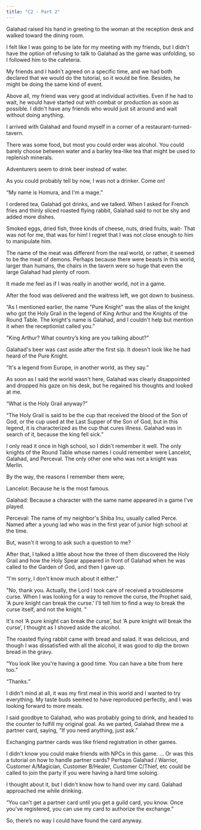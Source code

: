 ```yaml
---
title: "C2 - Part 2"
---
```


Galahad raised his hand in greeting to the woman at the reception desk and walked toward the dining room.

I felt like I was going to be late for my meeting with my friends, but I didn't have the option of refusing to talk to Galahad as the game was unfolding, so I followed him to the cafeteria.


My friends and I hadn't agreed on a specific time, and we had both declared that we would do the tutorial, so it would be fine. Besides, he might be doing the same kind of event.

Above all, my friend was very good at individual activities. Even if he had to wait, he would have started out with combat or production as soon as possible. I didn't have any friends who would just sit around and wait without doing anything.


I arrived with Galahad and found myself in a corner of a restaurant-turned-tavern.


There was some food, but most you could order was alcohol. You could barely choose between water and a barley tea-like tea that might be used to replenish minerals. 

Adventurers seem to drink beer instead of water.

As you could probably tell by now, I was not a drinker. Come on!


“My name is Homura, and I'm a mage.”

I ordered tea, Galahad got drinks, and we talked. When I asked for French fries and thinly sliced roasted flying rabbit, Galahad said to not be shy and added more dishes.

Smoked eggs, dried fish, three kinds of cheese, nuts, dried fruits, wait- That was not for me, that was for him! I regret that I was not close enough to him to manipulate him.


The name of the meat was different from the real world, or rather, it seemed to be the meat of demons. Perhaps because there were beasts in this world, larger than humans, the chairs in the tavern were so huge that even the large Galahad had plenty of room.

It made me feel as if I was really in another world, not in a game.

After the food was delivered and the waitress left, we got down to business.



“As I mentioned earlier, the name "Pure Knight" was the alias of the knight who got the Holy Grail in the legend of King Arthur and the Knights of the Round Table. The knight's name is Galahad, and I couldn't help but mention it when the receptionist called you.”


"King Arthur? What country’s king are you talking about?”

Galahad's beer was cast aside after the first sip. It doesn’t look like he had heard of the Pure Knight.


“It's a legend from Europe, in another world, as they say.”

As soon as I said the world wasn't here, Galahad was clearly disappointed and dropped his gaze on his desk, but he regained his thoughts and looked at me.

“What is the Holy Grail anyway?”

“The Holy Grail is said to be the cup that received the blood of the Son of God, or the cup used at the Last Supper of the Son of God, but in this legend, it is characterized as the cup that cures illness. Galahad was in search of it, because the king fell sick.”

I only read it once in high school, so I didn't remember it well. The only knights of the Round Table whose names I could remember were Lancelot, Galahad, and Perceval. The only other one who was not a knight was Merlin.

By the way, the reasons I remember them were;

Lancelot: Because he is the most famous.

Galahad: Because a character with the same name appeared in a game I've played.

Perceval: The name of my neighbor's Shiba Inu, usually called Perce. Named after a young lad who was in the first year of junior high school at the time.

But, wasn't it wrong to ask such a question to me?

After that, I talked a little about how the three of them discovered the Holy Grail and how the Holy Spear appeared in front of Galahad when he was called to the Garden of God, and then I gave up.


“I'm sorry, I don't know much about it either.”

"No, thank you. Actually, the Lord I took care of received a troublesome curse. When I was looking for a way to remove the curse, the Prophet said, 'A pure knight can break the curse.'  I'll tell him to find a way to break the curse itself, and not the knight. "

It's not ‘A pure knight can break the curse’, but ‘A pure knight will break the curse’, I thought as I shoved aside the alcohol.

The roasted flying rabbit came with bread and salad. It was delicious, and though I was dissatisfied with all the alcohol, it was good to dip the brown bread in the gravy. 

“You look like you're having a good time. You can have a bite from here too.”

“Thanks.”

I didn't mind at all, it was my first meal in this world and I wanted to try everything. My taste buds seemed to have reproduced perfectly, and I was looking forward to more meals.


I said goodbye to Galahad, who was probably going to drink, and headed to the counter to fulfill my original goal. As we parted, Galahad threw me a partner card, saying, "If you need anything, just ask.”


Exchanging partner cards was like friend registration in other games.

I didn't know you could make friends with NPCs in this game. ... Or was this a tutorial on how to handle partner cards? Perhaps Galahad / Warrior, Customer A/Magician, Customer B/Healer, Customer C/Thief, etc could be called to join the party if you were having a hard time soloing.


I thought about it, but I didn't know how to hand over my card. Galahad approached me while drinking.


“You can't get a partner card until you get a guild card, you know. Once you've registered, you can use my card to authorize the exchange.”


So, there’s no way I could have found the card anyway.
